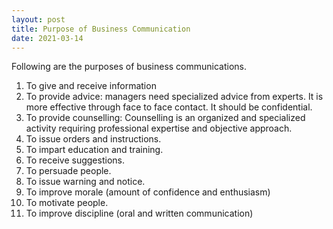 ```yaml
---
layout: post
title: Purpose of Business Communication
date: 2021-03-14
---
```


Following are the purposes of business communications.

1. To give and receive information
2. To provide advice: managers need specialized advice from experts. It is more effective through face to face contact. It should be confidential.
3. To provide counselling: Counselling is an organized and specialized activity requiring professional expertise and objective approach.
4. To issue orders and instructions.
5. To impart education and training.
6. To receive suggestions.
7. To persuade people.
8. To issue warning and notice.
9. To improve morale (amount of confidence and enthusiasm)
10. To motivate people.
11. To improve discipline (oral and written communication)
        